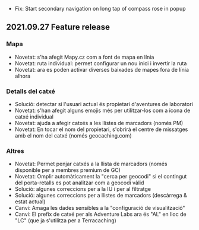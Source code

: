 - Fix: Start secondary navigation on long tap of compass rose in popup

## 2021.09.27 Feature release

### Mapa
- Novetat: s'ha afegit Mapy.cz com a font de mapa en línia
- Novetat: ruta individual: permet configurar un nou inici i invertir la ruta
- Novetat: ara es poden activar diverses baixades de mapes fora de línia alhora

### Detalls del catxé
- Solució: detectar si l'usuari actual és propietari d'aventures de laboratori
- Novetat: s'han afegit alguns emojis més per utilitzar-los com a icona de catxé individual
- Novetat: ajuda a afegir catxés a les llistes de marcadors (només PM)
- Novetat: En tocar el nom del propietari, s'obrirà el centre de missatges amb el nom del catxé (només geocaching.com)

### Altres
- Novetat: Permet penjar catxés a la llista de marcadors (només disponible per a membres premium de GC)
- Novetat: Omplir automàticament la "cerca per geocodi" si el contingut del porta-retalls es pot analitzar com a geocodi vàlid
- Solució: algunes correccions per a la IU i per al filtratge
- Solució: algunes correccions per a llistes de marcadors (descàrrega & estat actual)
- Canvi: Amaga les dades sensibles a la "configuració de visualització"
- Canvi: El prefix de catxé per als Adventure Labs ara és "AL" en lloc de "LC" (que ja s'utilitza per a Terracaching)
